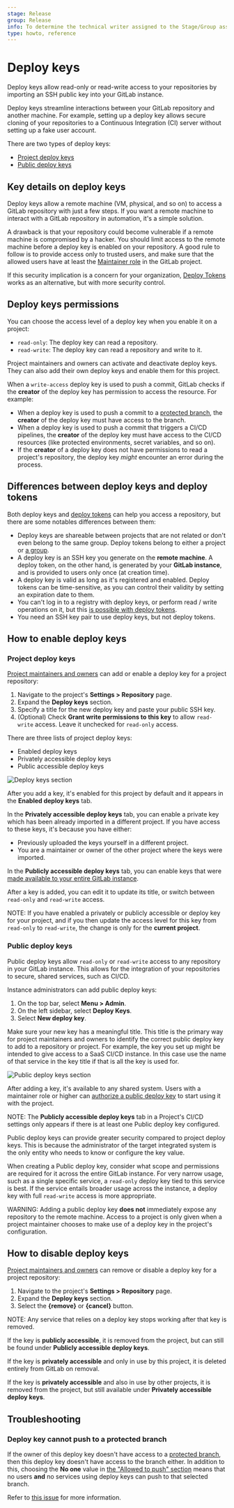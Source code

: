 ```yaml
---
stage: Release
group: Release
info: To determine the technical writer assigned to the Stage/Group associated with this page, see https://about.gitlab.com/handbook/engineering/ux/technical-writing/#assignments
type: howto, reference
---
```


# Deploy keys

Deploy keys allow read-only or read-write access to your
repositories by importing an SSH public key into your GitLab instance.

Deploy keys streamline interactions between your GitLab repository and another
machine. For example, setting up a deploy key allows secure cloning of your
repositories to a Continuous Integration (CI) server without setting up a fake
user account.

There are two types of deploy keys:

- [Project deploy keys](#project-deploy-keys)
- [Public deploy keys](#public-deploy-keys)

## Key details on deploy keys

Deploy keys allow a remote machine (VM, physical, and so on) to access a GitLab
repository with just a few steps. If you want a remote machine to interact with a GitLab
repository in automation, it's a simple solution.

A drawback is that your repository could become vulnerable if a remote machine is compromised
by a hacker. You should limit access to the remote machine before a deploy key is
enabled on your repository. A good rule to follow is to provide access only to trusted users,
and make sure that the allowed users have at least the [Maintainer role](../../permissions.md)
in the GitLab project.

If this security implication is a concern for your organization,
[Deploy Tokens](../deploy_tokens/index.md) works as an alternative, but with more
security control.

## Deploy keys permissions

You can choose the access level of a deploy key when you enable it on a project:

- `read-only`: The deploy key can read a repository.
- `read-write`: The deploy key can read a repository and write to it.

Project maintainers and owners can activate and deactivate deploy keys.
They can also add their own deploy keys and enable them for this project.

When a `write-access` deploy key is used to push a commit, GitLab checks if
the **creator** of the deploy key has permission to access the resource. For example:

- When a deploy key is used to push a commit to a [protected branch](../protected_branches.md),
  the **creator** of the deploy key must have access to the branch.
- When a deploy key is used to push a commit that triggers a CI/CD pipelines, the **creator** of
  the deploy key must have access to the CI/CD resources (like protected environments, secret variables, and so on).
- If the **creator** of a deploy key does not have permissions to read a project's
  repository, the deploy key _might_ encounter an error during the process.

## Differences between deploy keys and deploy tokens

Both deploy keys and [deploy tokens](../deploy_tokens/index.md#deploy-tokens) can
help you access a repository, but there are some notables differences between them:

- Deploy keys are shareable between projects that are not related or don't even
  belong to the same group. Deploy tokens belong to either a project or
  [a group](../deploy_tokens/index.md#group-deploy-token).
- A deploy key is an SSH key you generate on the **remote machine**. A deploy
  token, on the other hand, is generated by your **GitLab instance**, and is
  provided to users only once (at creation time).
- A deploy key is valid as long as it's registered and enabled. Deploy tokens
  can be time-sensitive, as you can control their validity by setting an
  expiration date to them.
- You can't log in to a registry with deploy keys, or perform read / write operations
  on it, but this [is possible with deploy tokens](../deploy_tokens/index.md#gitlab-deploy-token).
- You need an SSH key pair to use deploy keys, but not deploy tokens.

## How to enable deploy keys

### Project deploy keys

[Project maintainers and owners](../../permissions.md#project-members-permissions)
can add or enable a deploy key for a project repository:

1. Navigate to the project's **Settings > Repository** page.
1. Expand the **Deploy keys** section.
1. Specify a title for the new deploy key and paste your public SSH key.
1. (Optional) Check **Grant write permissions to this key** to allow `read-write` access. Leave it unchecked for `read-only` access.

There are three lists of project deploy keys:

- Enabled deploy keys
- Privately accessible deploy keys
- Public accessible deploy keys

![Deploy keys section](img/deploy_keys_v13_0.png)

After you add a key, it's enabled for this project by default and it appears
in the **Enabled deploy keys** tab.

In the **Privately accessible deploy keys** tab, you can enable a private key which
has been already imported in a different project. If you have access to these keys,
it's because you have either:

- Previously uploaded the keys yourself in a different project.
- You are a maintainer or owner of the other project where the keys were imported.

In the **Publicly accessible deploy keys** tab, you can enable
keys that were [made available to your entire GitLab instance](#public-deploy-keys).

After a key is added, you can edit it to update its title, or switch between `read-only`
and `read-write` access.

NOTE:
If you have enabled a privately or publicly accessible or deploy key for your
project, and if you then update the access level for this key from `read-only` to
`read-write`, the change is only for the **current project**.

### Public deploy keys

Public deploy keys allow `read-only` or `read-write` access to any repository in
your GitLab instance. This allows for the integration of your repositories to
secure, shared services, such as CI/CD.

Instance administrators can add public deploy keys:

1. On the top bar, select **Menu > Admin**.
1. On the left sidebar, select **Deploy Keys**.
1. Select **New deploy key**.

Make sure your new key has a meaningful title. This title is the primary
way for project maintainers and owners to identify the correct public deploy key
to add to a repository or project. For example, the key you set up might be
intended to give access to a SaaS CI/CD instance. In this case use the name of
that service in the key title if that is all the key is used for.

![Public deploy keys section](img/public_deploy_key_v13_0.png)

After adding a key, it's available to any shared system. Users with a maintainer role or
higher can [authorize a public deploy key](#project-deploy-keys) to start using
it with the project.

NOTE:
The **Publicly accessible deploy keys** tab in a Project's CI/CD
settings only appears if there is at least one Public deploy key configured.

Public deploy keys can provide greater security compared to project deploy keys.
This is because the administrator of the target integrated system is the only
entity who needs to know or configure the key value.

When creating a Public deploy key, consider what scope and permissions are
required for it across the entire GitLab instance. For very narrow usage, such
as a single specific service, a `read-only` deploy key tied to this service is
best. If the service entails broader usage across the instance, a
deploy key with full `read-write` access is more appropriate.

WARNING:
Adding a public deploy key **does not** immediately expose any repository
to the remote machine. Access to a project is only given when a project
maintainer chooses to make use of a deploy key in the project's
configuration.

## How to disable deploy keys

[Project maintainers and owners](../../permissions.md#project-members-permissions)
can remove or disable a deploy key for a project repository:

1. Navigate to the project's **Settings > Repository** page.
1. Expand the **Deploy keys** section.
1. Select the **{remove}** or **{cancel}** button.

NOTE:
Any service that relies on a deploy key stops working after that key is removed.

If the key is **publicly accessible**, it is removed from the project, but can
still be found under **Publicly accessible deploy keys**.

If the key is **privately accessible** and only in use by this project, it is
deleted entirely from GitLab on removal.

If the key is **privately accessible** and also in use by other projects, it is
removed from the project, but still available under **Privately accessible
deploy keys**.

## Troubleshooting

### Deploy key cannot push to a protected branch

If the owner of this deploy key doesn't have access to a [protected
branch](../protected_branches.md), then this deploy key doesn't have access to
the branch either. In addition to this, choosing the **No one** value in
[the "Allowed to push" section](../protected_branches.md#configure-a-protected-branch)
means that no users **and** no services using deploy keys can push to that selected branch.

Refer to [this issue](https://gitlab.com/gitlab-org/gitlab/-/issues/30769) for more information.
